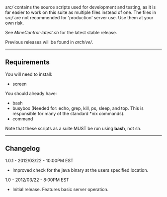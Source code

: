 *src/* contains the source scripts used for development and testing, as it is far easier to work on this suite as multiple files instead of one.
The files in *src/* are not recommended for 'production' server use. Use them at your own risk.

See *MineControl-latest.sh* for the latest stable release.

Previous releases will be found in *archive/*.

----------
## Requirements ##

You will need to install:

* screen

You should already have:

* bash
* busybox (Needed for: echo, grep, kill, ps, sleep, and top. This is responsible for many of the standard *nix commands).
* command

Note that these scripts as a suite MUST be run using **bash**, not sh.

----------
## Changelog ##
1.0.1 - 2012/03/22 - 10:00PM EST

* Improved check for the java binary at the users specified location.

1.0 - 2012/03/22 - 8:00PM EST

* Initial release. Features basic server operation.